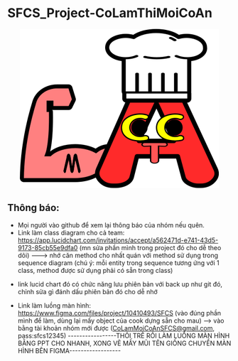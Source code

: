 # SFCS_Project-CoLamThiMoiCoAn

<p align='center'>
<img src='./images/logo.png' alt='Co Lam Thi Moi Co An Logo'/>
</p>

## Thông báo:
- Mọi người vào github để xem lại thông báo của nhóm nếu quên.
- Link làm class diagram cho cả team: https://app.lucidchart.com/invitations/accept/a562471d-e741-43d5-9173-85cb55e9dfa0  (mn sửa phần mình trong project đó cho dễ theo dõi) ---> nhớ căn method cho nhất quán với method sử dụng trong sequence diagram (chú ý: mỗi entity trong sequence tương ứng với 1 class, method được sử dụng phải có sẵn trong class)
+ link lucid chart đó có chức năng lưu phiên bản với back up như git đó, chỉnh sửa gì đánh dấu phiên bản đó cho dễ nhớ
- Link làm luồng màn hình: https://www.figma.com/files/project/10410493/SFCS (vào đúng phần mình để làm, dùng lại mấy object của cook dựng sẵn cho mau) --> vào bằng tài khoản nhóm mới được (CoLamMoiCoAnSFCS@gmail.com, pass:sfcs12345)
-----------------THÔI TRỄ RỒI LÀM LUỒNG MÀN HÌNH BẰNG PPT CHO NHANH, XONG VẼ MẤY MŨI TÊN GIỐNG CHUYỂN MÀN HÌNH BÊN FIGMA------------------
